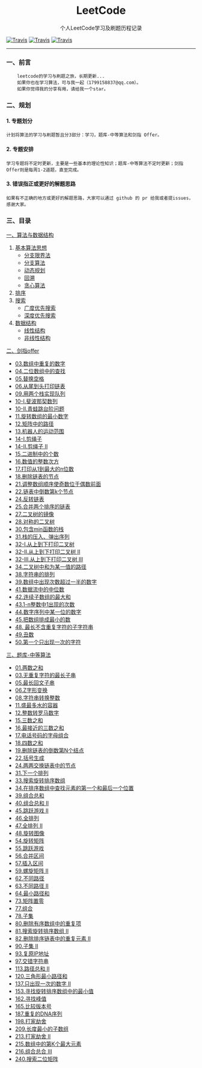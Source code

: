 <h1 align="center">LeetCode</h1>
<div align="center">
个人LeetCode学习及刷题历程记录
</div>

[![Travis](https://img.shields.io/badge/language-Java-white.svg)]() [![Travis](https://img.shields.io/badge/language-JavaScript-yellow.svg)]() [![Travis](https://img.shields.io/badge/language-TypeScript-blue.svg)]()

----

### 一、前言

        leetcode的学习与刷题之旅，长期更新...
        如果你也在学习算法，可与我一起（1799158837@qq.com）。
        如果你觉得我的分享有用，请给我一个star。

### 二、规划
#### 1. 专题划分
    计划将算法的学习与刷题暂且分3部分：学习，题库-中等算法和剑指 Offer。

#### 2. 专题安排
    学习专题将不定时更新，主要是一些基本的理论性知识；题库-中等算法不定时更新；剑指 Offer则是每周1-2道题，直至完成。

#### 3. 错误指正或更好的解题思路
    如果有不正确的地方或更好的解题思路，大家可以通过 github 的 pr 给我或者提issues，感谢大家。

### 三、目录
[一、算法与数据结构](./算法与数据结构/README.md)
1. [基本算法思想](./算法与数据结构/基本算法思想)
   - [分支限界法](./算法与数据结构/基本算法思想/分支限界法.md)
   - [分支算法](./算法与数据结构/基本算法思想/分治算法.md)
   - [动态规划](./算法与数据结构/基本算法思想/动态规划.md)
   - [回溯](./算法与数据结构/基本算法思想/回溯.md)
   - [贪心算法](./算法与数据结构/基本算法思想/贪心算法.md)
2. [排序](./算法与数据结构/排序/README.md)
3. [搜索](./算法与数据结构/搜索)
   - [广度优先搜索](./算法与数据结构/搜索/广度优先搜索.md)
   - [深度优先搜索](./算法与数据结构/搜索/深度优先搜索.md)
4. [数据结构](./算法与数据结构/数据结构/README.md)
   - [线性结构](./算法与数据结构/数据结构/线性结构.md)
   - [非线性结构](./算法与数据结构/数据结构/非线性结构.md)

[二、剑指offer](./剑指%20Offer（第%202%20版）/README.md)
- [03.数组中重复的数字](./剑指%20Offer（第%202%20版）/03.%20数组中重复的数字.md)
- [04.二位数组中的查找](./剑指%20Offer（第%202%20版）/04.%20二维数组中的查找.md)
- [05.替换空格](./剑指%20Offer（第%202%20版）/05.%20替换空格.md)
- [06.从尾到头打印链表](./剑指%20Offer（第%202%20版）/06.%20从尾到头打印链表.md)
- [09.用两个栈实现队列](./剑指%20Offer（第%202%20版）/09.%20用两个栈实现队列.md)
- [10-I.斐波那契数列](./剑指%20Offer（第%202%20版）/10-%20I.%20斐波那契数列.md)
- [10-II.青蛙跳台阶问题](./剑指%20Offer（第%202%20版）/10-%20II.%20青蛙跳台阶问题.md)
- [11.旋转数组的最小数字](./剑指%20Offer（第%202%20版）/11.%20旋转数组的最小数字.md)
- [12.矩阵中的路径](./剑指%20Offer（第%202%20版）/12.%20矩阵中的路径.md)
- [13.机器人的运动范围](./剑指%20Offer（第%202%20版）/13.%20机器人的运动范围.md)
- [14-I.剪绳子](./剑指%20Offer（第%202%20版）/14-%20I.%20剪绳子.md)
- [14-II.剪绳子 II](./剑指%20Offer（第%202%20版）/14-%20II.%20剪绳子%20II.md)
- [15.二进制中的个数](./剑指%20Offer（第%202%20版）/15.%20二进制中1的个数.md)
- [16.数值的整数次方](./剑指%20Offer（第%202%20版）/16.%20数值的整数次方.md)
- [17.打印从1到最大的n位数](./剑指%20Offer（第%202%20版）/17.%20打印从1到最大的n位数.md)
- [18.删除链表的节点](./剑指%20Offer（第%202%20版）/18.%20删除链表的节点.md)
- [21.调整数组顺序使奇数位于偶数前面](./剑指%20Offer（第%202%20版）/21.%20调整数组顺序使奇数位于偶数前面.md)
- [22.链表中倒数第k个节点](./剑指%20Offer（第%202%20版）/22.%20链表中倒数第k个节点.md)
- [24.反转链表](./剑指%20Offer（第%202%20版）/24.%20反转链表.md)
- [25.合并两个排序的链表](./剑指%20Offer（第%202%20版）/25.%20合并两个排序的链表.md)
- [27.二叉树的镜像](./剑指%20Offer（第%202%20版）/27.%20二叉树的镜像.md)
- [28.对称的二叉树](./剑指%20Offer（第%202%20版）/28.%20对称的二叉树.md)
- [30.包含min函数的栈](./剑指%20Offer（第%202%20版）/30.%20包含min函数的栈.md)
- [31.栈的压入、弹出序列](./剑指%20Offer（第%202%20版）/31.%20栈的压入、弹出序列.md)
- [32-I.从上到下打印二叉树](./剑指%20Offer（第%202%20版）/32%20-%20I.%20从上到下打印二叉树.md)
- [32-II.从上到下打印二叉树 II](./剑指%20Offer（第%202%20版）/32%20-%20II.%20从上到下打印二叉树%20II.md)
- [32-III.从上到下打印二叉树 III](./剑指%20Offer（第%202%20版）/32%20-%20III.%20从上到下打印二叉树%20III.md)
- [34.二叉树中和为某一值的路径](./剑指%20Offer（第%202%20版）/34.%20二叉树中和为某一值的路径.md)
- [38.字符串的排列](./剑指%20Offer（第%202%20版）/38.%20字符串的排列.md)
- [39.数组中出现次数超过一半的数字](./剑指%20Offer（第%202%20版）/39.%20数组中出现次数超过一半的数字.md)
- [41.数据流中的中位数](./剑指%20Offer（第%202%20版）/41.%20数据流中的中位数.md)
- [42.连续子数组的最大和](./剑指%20Offer（第%202%20版）/42.%20连续子数组的最大和.md)
- [43.1-n整数中1出现的次数](./剑指%20Offer（第%202%20版）/43.%201～n%20整数中%201%20出现的次数.md)
- [44.数字序列中某一位的数字](./剑指%20Offer（第%202%20版）/44.%20数字序列中某一位的数字.md)
- [45.把数组排成最小的数](./剑指%20Offer（第%202%20版）/45.%20把数组排成最小的数.md)
- [48. 最长不含重复字符的子字符串](./剑指%20Offer（第%202%20版）/48.%20最长不含重复字符的子字符串.md)
- [49.丑数](./剑指%20Offer（第%202%20版）/49.%20丑数.md)
- [50.第一个只出现一次的字符](./剑指%20Offer（第%202%20版）/50.%20第一个只出现一次的字符.md)

[三、题库-中等算法](./题库-中等算法/README.md)
- [01.两数之和](./题库-中等算法/01.%20两数之和.md)
- [03.无重复字符的最长子串](./题库-中等算法/03.%20无重复字符的最长子串.md)
- [05.最长回文子串](./题库-中等算法/05.%20最长回文子串.md)
- [06.Z字形变换](./题库-中等算法/06.%20Z%20字形变换.md)
- [08.字符串转换整数](./题库-中等算法/08.%20字符串转换整数%20(atoi).md)
- [11.盛最多水的容器](./题库-中等算法/11.%20盛最多水的容器.md)
- [12.整数转罗马数字](./题库-中等算法/12.%20整数转罗马数字.md)
- [15.三数之和](./题库-中等算法/15.%20三数之和.md)
- [16.最接近的三数之和](./题库-中等算法/16.%20最接近的三数之和.md)
- [17.电话号码的字母组合](./题库-中等算法/17.%20电话号码的字母组合.md)
- [18.四数之和](./题库-中等算法/18.%20四数之和.md)
- [19.删除链表的倒数第N个结点](./题库-中等算法/19.%20删除链表的倒数第%20N%20个结点.md)
- [22.括号生成](./题库-中等算法/22.%20括号生成.md)
- [24.两两交换链表中的节点](./题库-中等算法/24.%20两两交换链表中的节点.md)
- [31.下一个排列](./题库-中等算法/31.%20下一个排列.md)
- [33.搜索旋转排序数组](./题库-中等算法/33.%20搜索旋转排序数组.md)
- [34.在排序数组中查找元素的第一个和最后一个位置](./题库-中等算法/34.%20在排序数组中查找元素的第一个和最后一个位置.md)
- [39.组合总和](./题库-中等算法/39.%20组合总和.md)
- [40.组合总和 II](./题库-中等算法/40.%20组合总和%20II.md)
- [45.跳跃游戏 II](./题库-中等算法/45.%20跳跃游戏%20II.md)
- [46.全排列](./题库-中等算法/46.%20全排列.md)
- [47.全排列 II](./题库-中等算法/47.%20全排列%20II.md)
- [48.旋转图像](./题库-中等算法/48.%20旋转图像.md)
- [54.旋转矩阵](./题库-中等算法/54.%20螺旋矩阵.md)
- [55.跳跃游戏](./题库-中等算法/55.%20跳跃游戏.md)
- [56.合并区间](./题库-中等算法/56.%20合并区间.md)
- [57.插入区间](./题库-中等算法/57.%20插入区间.md)
- [59.螺旋矩阵 II](./题库-中等算法/59.%20螺旋矩阵%20II.md)
- [62.不同路径](./题库-中等算法/62.%20不同路径.md)
- [63.不同路径 II](./题库-中等算法/63.%20不同路径%20II.md)
- [64.最小路径和](./题库-中等算法/64.%20最小路径和.md)
- [73.矩阵置零](./题库-中等算法/73.%20矩阵置零.md)
- [77.组合](./题库-中等算法/77.%20组合.md)
- [78.子集](./题库-中等算法/78.%20子集.md)
- [80.删除有序数组中的重复项](./题库-中等算法/80.%20删除有序数组中的重复项%20II.md)
- [81.搜索旋转排序数组 II](./题库-中等算法/81.%20搜索旋转排序数组%20II.md)
- [82.删除排序链表中的重复元素 II](./题库-中等算法/82.%20删除排序链表中的重复元素%20II%20.md)
- [90.子集 II](./题库-中等算法/90.%20子集%20II.md)
- [93.复原IP地址](./题库-中等算法/93.%20复原%20IP%20地址.md)
- [97.交错字符串](./题库-中等算法/97.%20交错字符串.md)
- [113.路径总和 II](./题库-中等算法/113.%20路径总和%20II.md)
- [120.三角形最小路径和](./题库-中等算法/120.%20三角形最小路径和.md)
- [137.只出现一次的数字 II](./题库-中等算法/137.%20只出现一次的数字%20II.md)
- [153.寻找旋转排序数组中的最小值](./题库-中等算法/153.%20寻找旋转排序数组中的最小值.md)
- [162.寻找峰值](./题库-中等算法/162.%20寻找峰值.md)
- [165.比较版本号](./题库-中等算法/165.%20比较版本号.md)
- [187.重复的DNA序列](./题库-中等算法/187.%20重复的DNA序列.md)
- [198.打家劫舍](./题库-中等算法/198.%20打家劫舍.md)
- [209.长度最小的子数组](./题库-中等算法/209.%20长度最小的子数组.md)
- [213.打家劫舍 II](./题库-中等算法/213.%20打家劫舍%20II.md)
- [215.数组中的第K个最大元素](./题库-中等算法/215.%20数组中的第K个最大元素.md)
- [216.组合总合 III](./题库-中等算法/216.%20组合总和%20III.md)
- [240.搜索二位矩阵](./题库-中等算法/240.%20搜索二维矩阵%20II.md)
